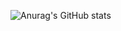 ![Anurag's GitHub stats](https://github-readme-stats.vercel.app/api?username=xVegetax&show_icons=true&theme=aura_dark)
